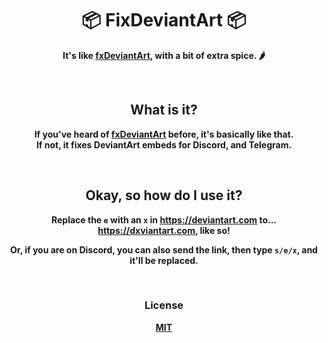<h1 align="center">📦 FixDeviantArt 📦</h1>
<p align="center"><b>It's like <a href="https://daisyUniverse/fxdeviantart">fxDeviantArt</a>, with a bit of extra spice. 🌶️</b></p>
<br>
<h2 align="center">What is it?</h2>
<p align="center"><b>If you've heard of <a href="https://daisyUniverse/fxdeviantart">fxDeviantArt</a> before, it's basically like that.<br>If not, it fixes DeviantArt embeds for Discord, and Telegram.</b></p>
<br>
<h2 align="center">Okay, so how do I use it?</h2>
<p align="center"><b>Replace the <code>e</code> with an <code>x</code> in <a href="https://deviantart.com">https://deviantart.com</a> to... <a href="https://dxviantart.com">https://dxviantart.com</a>, like so!</b></p>
<p align="center"><b>Or, if you are on Discord, you can also send the link, then type <code>s/e/x</code>, and it'll be replaced.</b></p>
<br>
<h3 align="center">License</h3>
<p align="center"><b><a href="https://github.com/itsrcu/fixdeviantart/blob/main/LICENSE">MIT</a></p>
